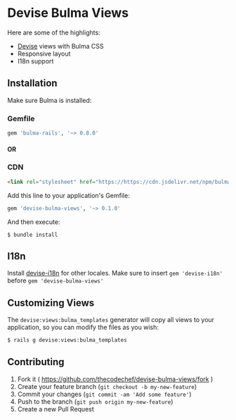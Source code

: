# Devise Bulma Views

Here are some of the highlights:

- [Devise](https://github.com/heartcombo/devise#starting-with-rails) views with Bulma CSS
- Responsive layout
- I18n support

<!-- ![Screenshot](https://raw.githubusercontent.com/thecodechef/devise-bulma-views/master/Screenshot.png) -->

## Installation

Make sure Bulma is installed:

### Gemfile
```ruby
gem 'bulma-rails', '~> 0.8.0'
```

#### OR

### CDN
```html
<link rel="stylesheet" href="https://https://cdn.jsdelivr.net/npm/bulma@0.8.0/css/bulma.min.css">
```


Add this line to your application's Gemfile:

```ruby
gem 'devise-bulma-views', '~> 0.1.0'
```

And then execute:

    $ bundle install

## I18n

Install [devise-i18n](https://github.com/tigrish/devise-i18n) for other locales. Make sure to insert `gem 'devise-i18n'` before `gem 'devise-bulma-views'`

## Customizing Views

The `devise:views:bulma_templates` generator will copy all views to your application, so you can modify the files as you wish:

```sh
$ rails g devise:views:bulma_templates
```

## Contributing

1. Fork it ( https://github.com/thecodechef/devise-bulma-views/fork )
2. Create your feature branch (`git checkout -b my-new-feature`)
3. Commit your changes (`git commit -am 'Add some feature'`)
4. Push to the branch (`git push origin my-new-feature`)
5. Create a new Pull Request
